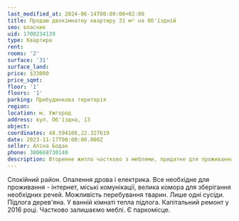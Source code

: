 ```yaml
---
last_modified_at: 2024-06-14T00:00:00+02:00
title: Продаю двокімнатну квартиру 31 м² на Об'їздній
seo: власник
uid: 1700234139
type: Квартира
rent:
rooms: '2'
surface: '31'
surface_land:
price: $33000
price_sqmt:
floor: '1'
floors: '1'
parking: Прибудинкова територія
region:
location: м. Ужгород
address: вул. Об'їздна, 13
object:
coordinates: 48.594108,22.327619
date: 2023-11-17T00:00:00.000Z
seller: Аліна Бодак
phone: 380668730140
description: Вторинне житло частково з меблями, придатне для проживання
---
```


Спокійний район. Опалення дрова і електрика. Все необхідне для проживання - інтернет, міські комунікації, велика комора для зберігання необхідних речей. Можливість перебування тварин. Лише одні сусіди. Підлога дерев'яна. У ванній кімнаті тепла підлога. Капітальний ремонт у 2016 році. Частково залишаємо меблі. Є паркомісце.
